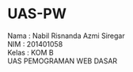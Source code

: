# UAS-PW
Nama : Nabil Risnanda Azmi Siregar<br>
NIM : 201401058<br>
Kelas : KOM B<br>
UAS PEMOGRAMAN WEB DASAR<br>
